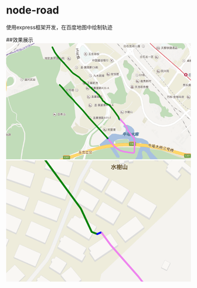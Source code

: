 # node-road
使用express框架开发，在百度地图中绘制轨迹

##效果展示
![Image text](https://github.com/Yves-yuan/node-road/blob/master/img/%E7%99%BE%E5%BA%A6%E8%BD%A8%E8%BF%B91.PNG)
![Image text](https://github.com/Yves-yuan/node-road/blob/master/img/%E7%99%BE%E5%BA%A6%E8%BD%A8%E8%BF%B92.PNG)